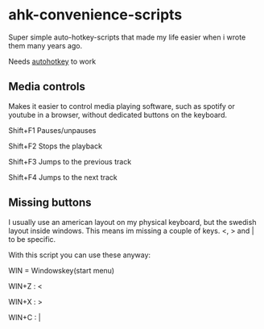 # ahk-convenience-scripts
Super simple auto-hotkey-scripts that made my life easier when i wrote them many years ago. 

Needs [autohotkey](https://www.autohotkey.com/) to work
## Media controls
Makes it easier to control media playing software, such as spotify or youtube in a browser, without dedicated buttons on the keyboard. 

Shift+F1 Pauses/unpauses

Shift+F2 Stops the playback

Shift+F3 Jumps to the previous track

Shift+F4 Jumps to the next track

## Missing buttons
I usually use an american layout on my physical keyboard, but the swedish layout inside windows. This means im missing a couple of keys. <, > and | to be specific. 

With this script you can use these anyway: 

WIN = Windowskey(start menu)

WIN+Z : <

WIN+X : >

WIN+C : |
